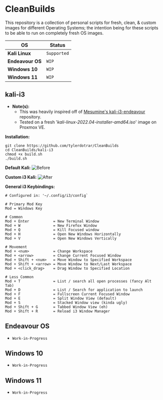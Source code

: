 # CleanBuilds
This repository is a collection of personal scripts for fresh, clean, & custom images for different Operating Systems; the intention being for these scripts to be able to run on completely fresh OS images.

| OS | Status |
| --- | --- |
| **Kali Linux** | `Supported` |
| **Endeavour OS** | `WIP` |
| **Windows 10** | `WIP` |
| **Windows 11** | `WIP` |

## kali-i3

- **Note(s):**
  - This was heavily inspired off of [Mesumine's kali-i3-endeavour](https://github.com/Mesumine/kali-i3-endeavour) repository.
  - Tested on a fresh '_kali-linux-2022.04-installer-amd64.iso_' image on Proxmox VE.

**Installation:**
```shell
git clone https://github.com/tylerdotrar/CleanBuilds
cd CleanBuilds/kali-i3
chmod +x build.sh
./build.sh
```

**Default Kali:**
![Before](https://cdn.discordapp.com/attachments/855920119292362802/1161890616364515359/image.png?ex=6539f1f5&is=65277cf5&hm=17f5070d313ce76c18c377cb3f1a9cb1796a0c65960e00902c0db05dae1f52ae&)

**Custom i3 Kali:**
![After](https://cdn.discordapp.com/attachments/855920119292362802/1161891853231214604/image.png?ex=6539f31c&is=65277e1c&hm=ccc2d60f09f1db8aca2dd73e3b9e1c9725de2d66987e3277d8ce58929c237bec&)

**General i3 Keybindings:**
```
# Configured in: '~/.config/i3/config`

# Primary Mod Key
Mod = Windows Key

# Common
Mod + Enter           = New Terminal Window
Mod + W               = New Firefox Window
Mod + Q               = Kill Focused window
Mod + H               = Open New Windows Horizontally
Mod + V               = Open New Windows Vertically

# Movement
Mod + <num>           = Change Workspace
Mod + <arrow>         = Change Current Focused Window
Mod + Shift + <num>   = Move Window to Specified Workspace
Mod + Shift + <arrow> = Move Window to Next/Last Workspace
Mod + <click_drag>    = Drag Window to Specified Location

# Less Common
Mod + T               = List / search all open processes (fancy Alt Tab)
Mod + D               = List / Search for application to launch
Mod + F               = Fullscreen Current Focused Window
Mod + E               = Split Window View (default)
Mod + S               = Stacked Window view (kinda ugly)
Mod + Shift + G       = Tabbed Window View (eh)
Mod + Shift + R       = Reload i3 Window Manager
```

## Endeavour OS
- ``Work-in-Progress``


## Windows 10
- ``Work-in-Progress``


## Windows 11
- ``Work-in-Progress``
